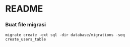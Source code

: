 # README

### Buat file migrasi
```command
migrate create -ext sql -dir database/migrations -seq create_users_table
```